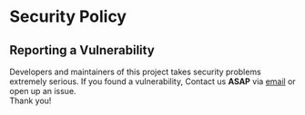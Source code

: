 # Security Policy
## Reporting a Vulnerability
Developers and maintainers of this project takes security problems extremely serious. If you found a vulnerability, Contact us **ASAP** via [email](mailto:victorconqueror021@gmail.com) or open up an issue.
<br/>
Thank you!
